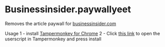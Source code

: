 # Businessinsider.paywallyeet
Removes the article paywall for [businessinsider.com](businessinsider.com)

Usage
1 - install [Tampermonkey for Chrome](https://chrome.google.com/webstore/detail/tampermonkey/dhdgffkkebhmkfjojejmpbldmpobfkfo)
2 - Click [this link](https://raw.githubusercontent.com/cabinetcat/presstelegram.paywallbegone/main/pt-paywallbgone.js) to open the userscript in Tampermonkey and press install
